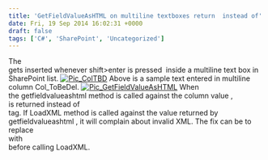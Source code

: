 ```yaml
---
title: 'GetFieldValueAsHTML on multiline textboxes return  instead of'
date: Fri, 19 Sep 2014 16:02:31 +0000
draft: false
tags: ['C#', 'SharePoint', 'Uncategorized']
---
```


The <br/> gets inserted whenever shift>enter is pressed  inside a multiline text box in SharePoint list. [![Pic_ColTBD](http://reshmeeauckloo.files.wordpress.com/2014/09/pic_coltbd.png?w=300)](https://reshmeeauckloo.files.wordpress.com/2014/09/pic_coltbd.png) Above is a sample text entered in multiline column Col\_ToBeDel. [![Pic_GetFieldValueAsHTML](http://reshmeeauckloo.files.wordpress.com/2014/09/pic_getfieldvalueashtml.png?w=300)](https://reshmeeauckloo.files.wordpress.com/2014/09/pic_getfieldvalueashtml.png) When the getfieldvalueashtml method is called against the column value , <br> is returned instead of <br/> tag. If LoadXML method is called against the value returned by getfieldvalueashtml , it will complain about invalid XML. The fix can be to replace <br> with <br/> before calling LoadXML.